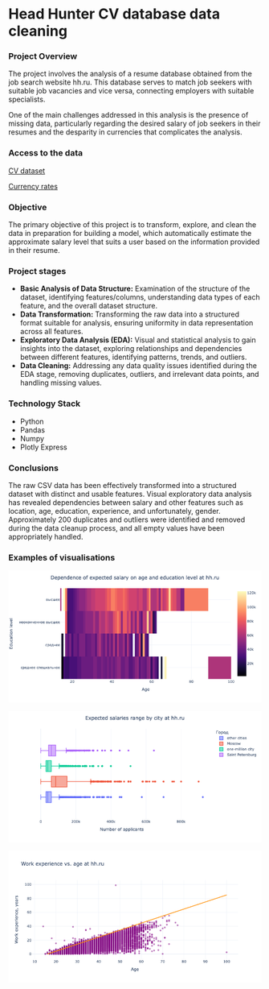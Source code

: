 # Head Hunter CV database data cleaning

### Project Overview

The project involves the analysis of a resume database obtained from the job search website hh.ru. This database serves to match job seekers with suitable job vacancies and vice versa, connecting employers with suitable specialists.

One of the main challenges addressed in this analysis is the presence of missing data, particularly regarding the desired salary of job seekers in their resumes and the desparity in currencies that complicates the analysis.

### Access to the data

[CV dataset](https://drive.google.com/file/d/1-eH5bHl2H1mh4xljY9DMBUjPAS6iDNfx/view?usp=drive_link)

[Currency rates](https://drive.google.com/file/d/1Ndnmj6A876-izvUZ0wrc4lHq2ZwRisM9/view?usp=drive_link)

### Objective

The primary objective of this project is to transform, explore, and clean the data in preparation for building a model, which automatically estimate the approximate salary level that suits a user based on the information provided in their resume.


### Project stages

* **Basic Analysis of Data Structure:** Examination of the structure of the dataset, identifying features/columns, understanding data types of each feature, and the overall dataset structure.
* **Data Transformation:** Transforming the raw data into a structured format suitable for analysis, ensuring uniformity in data representation across all features.
* **Exploratory Data Analysis (EDA):** Visual and statistical analysis to gain insights into the dataset, exploring relationships and dependencies between different features, identifying patterns, trends, and outliers.
* **Data Cleaning:** Addressing any data quality issues identified during the EDA stage, removing duplicates, outliers, and irrelevant data points, and handling missing values.

### Technology Stack

* Python
* Pandas
* Numpy
* Plotly Express

### Conclusions

The raw CSV data has been effectively transformed into a structured dataset with distinct and usable features.
Visual exploratory data analysis has revealed dependencies between salary and other features such as location, age, education, experience, and unfortunately, gender.
Approximately 200 duplicates and outliers were identified and removed during the data cleanup process, and all empty values have been appropriately handled.

### Examples of visualisations 

![](img/age_education_salary_heatmap.png)

![](img/City_salary_boxplot.png)

![](img/experience_age_scatter.png)